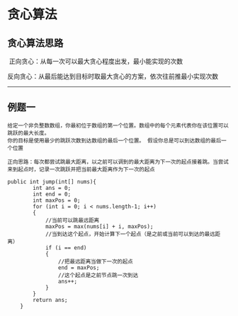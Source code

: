 # 贪心算法

## 贪心算法思路

​	正向贪心：从每一次可以最大贪心程度出发，最小能实现的次数

​	反向贪心：从最后能达到目标时取最大贪心的方案，依次往前推最小实现次数

------

## 例题一

```
给定一个非负整数数组，你最初位于数组的第一个位置。数组中的每个元素代表你在该位置可以跳跃的最大长度。
你的目标是使用最少的跳跃次数到达数组的最后一个位置。 假设你总是可以到达数组的最后一个位置

正向思路：每次都尝试跳最大距离，以之前可以调到的最大距离为下一次的起点接着跳。当尝试来到起点时，记录一次跳跃并把当前最大距离作为下一次的起点

public int jump(int[] nums){
		int ans = 0;
		int end = 0;
		int maxPos = 0;
		for (int i = 0; i < nums.length-1; i++)
		{
			//当前可以跳最远距离
			maxPos = max(nums[i] + i, maxPos);
			//当到达这个起点，开始计算下一个起点（是之前或当前可以到达的最远距离）
			if (i == end)
			{	
				//把最远距离当做下一次的起点
				end = maxPos;
				//这个起点是之前节点跳一次到达
				ans++;
			}
		}
		return ans;
	}
```

